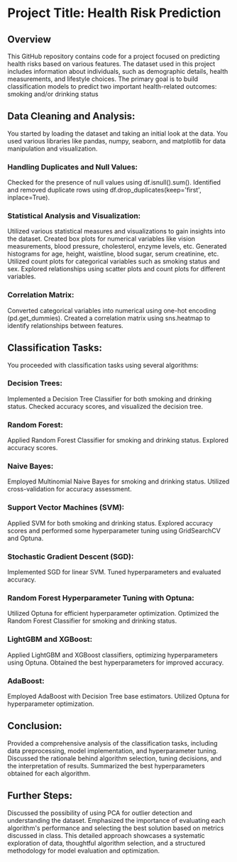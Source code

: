 # Project Title: Health Risk Prediction
## Overview
This GitHub repository contains code for a project focused on predicting health risks based on various features. The dataset used in this project includes information about individuals, such as demographic details, health measurements, and lifestyle choices. The primary goal is to build classification models to predict two important health-related outcomes: smoking and/or drinking status

## Data Cleaning and Analysis:
You started by loading the dataset and taking an initial look at the data. You used various libraries like pandas, numpy, seaborn, and matplotlib for data manipulation and visualization.

### Handling Duplicates and Null Values:

Checked for the presence of null values using df.isnull().sum().
Identified and removed duplicate rows using df.drop_duplicates(keep='first', inplace=True).

### Statistical Analysis and Visualization:

Utilized various statistical measures and visualizations to gain insights into the dataset.
Created box plots for numerical variables like vision measurements, blood pressure, cholesterol, enzyme levels, etc.
Generated histograms for age, height, waistline, blood sugar, serum creatinine, etc.
Utilized count plots for categorical variables such as smoking status and sex.
Explored relationships using scatter plots and count plots for different variables.

### Correlation Matrix:

Converted categorical variables into numerical using one-hot encoding (pd.get_dummies).
Created a correlation matrix using sns.heatmap to identify relationships between features.

## Classification Tasks:
You proceeded with classification tasks using several algorithms:

### Decision Trees:

Implemented a Decision Tree Classifier for both smoking and drinking status.
Checked accuracy scores, and visualized the decision tree.

### Random Forest:

Applied Random Forest Classifier for smoking and drinking status.
Explored accuracy scores.

### Naive Bayes:

Employed Multinomial Naive Bayes for smoking and drinking status.
Utilized cross-validation for accuracy assessment.

### Support Vector Machines (SVM):

Applied SVM for both smoking and drinking status.
Explored accuracy scores and performed some hyperparameter tuning using GridSearchCV and Optuna.

### Stochastic Gradient Descent (SGD):

Implemented SGD for linear SVM.
Tuned hyperparameters and evaluated accuracy.

### Random Forest Hyperparameter Tuning with Optuna:

Utilized Optuna for efficient hyperparameter optimization.
Optimized the Random Forest Classifier for smoking and drinking status.

### LightGBM and XGBoost:

Applied LightGBM and XGBoost classifiers, optimizing hyperparameters using Optuna.
Obtained the best hyperparameters for improved accuracy.

### AdaBoost:

Employed AdaBoost with Decision Tree base estimators.
Utilized Optuna for hyperparameter optimization.

## Conclusion:

Provided a comprehensive analysis of the classification tasks, including data preprocessing, model implementation, and hyperparameter tuning.
Discussed the rationale behind algorithm selection, tuning decisions, and the interpretation of results.
Summarized the best hyperparameters obtained for each algorithm.

## Further Steps:
Discussed the possibility of using PCA for outlier detection and understanding the dataset.
Emphasized the importance of evaluating each algorithm's performance and selecting the best solution based on metrics discussed in class.
This detailed approach showcases a systematic exploration of data, thoughtful algorithm selection, and a structured methodology for model evaluation and optimization.






